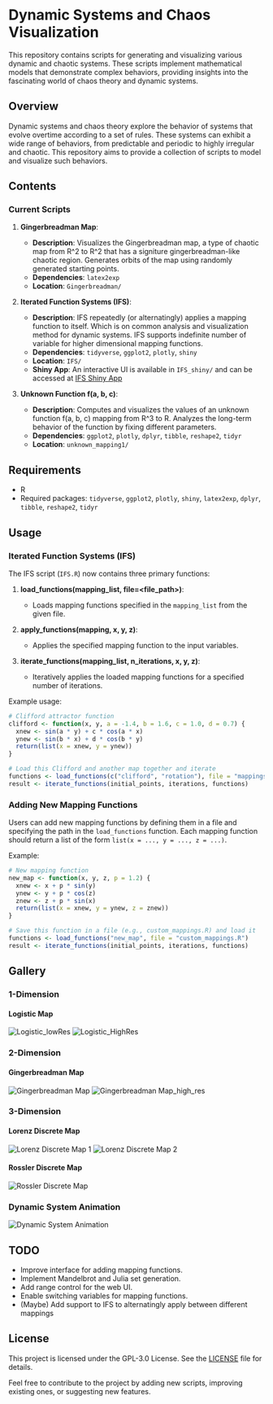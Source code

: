 # Dynamic Systems and Chaos Visualization

This repository contains scripts for generating and visualizing various dynamic and chaotic systems. These scripts implement mathematical models that demonstrate complex behaviors, providing insights into the fascinating world of chaos theory and dynamic systems.

## Overview

Dynamic systems and chaos theory explore the behavior of systems that evolve overtime according to a set of rules. These systems can exhibit a wide range of behaviors, from predictable and periodic to highly irregular and chaotic. This repository aims to provide a collection of scripts to model and visualize such behaviors.

## Contents

### Current Scripts

1. **Gingerbreadman Map**:
   - **Description**: Visualizes the Gingerbreadman map, a type of chaotic map from R^2 to R^2 that has a signiture gingerbreadman-like chaotic region. Generates orbits of the map using randomly generated starting points.
   - **Dependencies**: `latex2exp`
   - **Location**: `Gingerbreadman/`

2. **Iterated Function Systems (IFS)**:
   - **Description**: IFS repeatedly (or alternatingly) applies a mapping function to itself. Which is on common analysis and visualization method for dynamic systems. IFS supports indefinite number of variable for higher dimensional mapping functions.
   - **Dependencies**: `tidyverse`, `ggplot2`, `plotly`, `shiny`
   - **Location**: `IFS/`
   - **Shiny App**: An interactive UI is available in `IFS_shiny/` and can be accessed at [IFS Shiny App](https://sgt1796.shinyapps.io/IFS_shiny/)

3. **Unknown Function f(a, b, c)**:
   - **Description**: Computes and visualizes the values of an unknown function f(a, b, c) mapping from R^3 to R.  Analyzes the long-term behavior of the function by fixing different parameters.
   - **Dependencies**: `ggplot2`, `plotly`, `dplyr`, `tibble`, `reshape2`, `tidyr`
   - **Location**: `unknown_mapping1/`

## Requirements

- R
- Required packages: `tidyverse`, `ggplot2`, `plotly`, `shiny`, `latex2exp`, `dplyr`, `tibble`, `reshape2`, `tidyr`

## Usage

### Iterated Function Systems (IFS)

The IFS script (`IFS.R`) now contains three primary functions:

1. **load_functions(mapping_list, file=<file_path>)**:
   - Loads mapping functions specified in the `mapping_list` from the given file.

2. **apply_functions(mapping, x, y, z)**:
   - Applies the specified mapping function to the input variables.

3. **iterate_functions(mapping_list, n_iterations, x, y, z)**:
   - Iteratively applies the loaded mapping functions for a specified number of iterations.

Example usage:
```r
# Clifford attractor function
clifford <- function(x, y, a = -1.4, b = 1.6, c = 1.0, d = 0.7) {
  xnew <- sin(a * y) + c * cos(a * x)
  ynew <- sin(b * x) + d * cos(b * y)
  return(list(x = xnew, y = ynew))
}

# Load this Clifford and another map together and iterate
functions <- load_functions(c("clifford", "rotation"), file = "mappings.R")
result <- iterate_functions(initial_points, iterations, functions)
```

### Adding New Mapping Functions

Users can add new mapping functions by defining them in a file and specifying the path in the `load_functions` function. Each mapping function should return a list of the form `list(x = ..., y = ..., z = ...)`.

Example:
```r
# New mapping function
new_map <- function(x, y, z, p = 1.2) {
  xnew <- x + p * sin(y)
  ynew <- y + p * cos(z)
  znew <- z + p * sin(x)
  return(list(x = xnew, y = ynew, z = znew))
}

# Save this function in a file (e.g., custom_mappings.R) and load it
functions <- load_functions("new_map", file = "custom_mappings.R")
result <- iterate_functions(initial_points, iterations, functions)
```

## Gallery

### 1-Dimension
#### Logistic Map
![Logistic_lowRes](screenshots/Logistic_iter=100_light.png)
![Logistic_HighRes](screenshots/Logistic_highres_1k_per_r.png)

### 2-Dimension
#### Gingerbreadman Map
![Gingerbreadman Map](screenshots/gingerbreadman1.png)
![Gingerbreadman Map_high_res](screenshots/Gingerbreadmap_Mapping.png)


### 3-Dimension
#### Lorenz Discrete Map
![Lorenz Discrete Map 1](screenshots/lorenz_discrete1.png)
![Lorenz Discrete Map 2](screenshots/lorenz_discrete2.png)

#### Rossler Discrete Map
![Rossler Discrete Map](screenshots/rossler_discrete1.png)


### Dynamic System Animation
![Dynamic System Animation](screenshots/unknown1.gif)

## TODO

- Improve interface for adding mapping functions.
- Implement Mandelbrot and Julia set generation.
- Add range control for the web UI.
- Enable switching variables for mapping functions.
- (Maybe) Add support to IFS to alternatingly apply between different mappings

## License

This project is licensed under the GPL-3.0 License. See the [LICENSE](LICENSE) file for details.


Feel free to contribute to the project by adding new scripts, improving existing ones, or suggesting new features.
